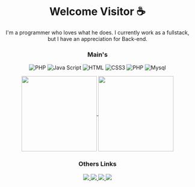 <h1 align="center">Welcome Visitor ☕</h1>
<div align="center">
  I'm a programmer who loves what he does. I currently work as a fullstack, but I have an appreciation for Back-end.
</div>

<h3 align="center">Main's</h3>
<div align="center">
  
  ![PHP](https://img.shields.io/badge/PHP-7175AA?style=for-the-badge&logo=php&logoColor=fff) 
  ![Java Script](https://img.shields.io/badge/JavaScript-323330?style=for-the-badge&logo=javascript&logoColor=F7DF1E) 
  ![HTML](https://img.shields.io/badge/HTML5-E34F26?style=for-the-badge&logo=html5&logoColor=white) 
  ![CSS3](https://img.shields.io/badge/css3-%231572B6.svg?style=for-the-badge&logo=css3&logoColor=white) 
  ![PHP](https://img.shields.io/badge/Bootstrap-563D7C?style=for-the-badge&logo=bootstrap&logoColor=white)
  ![Mysql](https://img.shields.io/badge/MySQL-005C84?style=for-the-badge&logo=mysql&logoColor=white)
  

</div>
<div align="center">
  <a href="https://github.com/jonatastb">
    <img height=200 align="center" src="https://github-readme-stats.vercel.app/api?username=jonatastb&theme=midnight-purple&include_all_commits=true&count_private=true&hide_border=true" />
  </a>
  <a href="https://github.com/jonatastb">
    <img height=200 align="center" src="https://github-readme-stats.vercel.app/api/top-langs?username=jonatastb&layout=compact&langs_count=8&card_width=320&theme=midnight-purple&include_all_commits=true&count_private=true&hide_border=true" />
  </a>
</div>



<h3 align="center">Others Links</h3>
<div align="center" style="display: inline_block">
  
  <a href="https://instagram.com/jonatas.t.b?igshid=MzNlNGNkZWQ4Mg==">
    <img src="https://img.shields.io/badge/Instagram-E4405F?style=for-the-badge&logo=instagram&logoColor=white">
  </a>
  <a href="https://www.linkedin.com/in/jonatas-tb">
    <img src="https://img.shields.io/badge/LinkedIn-0077B5?style=for-the-badge&logo=linkedin&logoColor=white">
  </a>
  <a href="https://codepen.io/jonatastb">
    <img src="https://img.shields.io/badge/Codepen-000000?style=for-the-badge&logo=codepen&logoColor=white">
  </a>
  <a href="https://open.spotify.com/user/starlord_br?si=8e0ae16fca4a44e3">
    <img src="https://img.shields.io/badge/Spotify-1ED760?&style=for-the-badge&logo=spotify&logoColor=white">
  </a>
</div>
